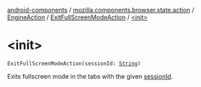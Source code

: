 [android-components](../../../index.md) / [mozilla.components.browser.state.action](../../index.md) / [EngineAction](../index.md) / [ExitFullScreenModeAction](index.md) / [&lt;init&gt;](./-init-.md)

# &lt;init&gt;

`ExitFullScreenModeAction(sessionId: `[`String`](https://kotlinlang.org/api/latest/jvm/stdlib/kotlin/-string/index.html)`)`

Exits fullscreen mode in the tabs with the given [sessionId](session-id.md).

